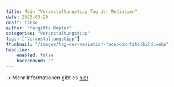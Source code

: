 ```yaml
---
title: Mein "Veranstaltungstipp Tag der Mediation"
date: 2023-05-20
draft: false
author: "Margitta Kupler"
categories: "Veranstaltungstipp"
tags: ["Veranstaltungstipp"]
thumbnail: "/images/tag-der-mediation-facebook-titelbild.webp"
headline: 
    enabled: false
    background: ""
---
```


→ Mehr Informationen gibt es [hier](https://tag-der-mediation.international/)